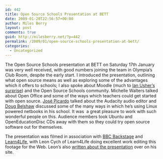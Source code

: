 ```yaml
---
id: 442
title: Open Source Schools Presentation at BETT
date: 2009-01-20T22:56:57+00:00
author: Miles Berry
layout: post 
comments: true
guid: http://milesberry.net/?p=442
permalink: /2009/01/open-source-schools-presentation-at-bett/
categories:
  - Uncategorized
---
```

The Open Source Schools presentation at BETT on Saturday 17th January was very well received, with good numbers joining the team in Olympia&#8217;s Club Room, despite the early start. I introduced the presentation, outlining what open source means as well as exploring some of the advantages which it offers to schools; I also spoke about Moodle (much to [Ian Usher&#8217;s surprise](http://twitter.com/iusher/status/1125972354)) and the Open Source Schools community. Michelle Walters talked about Open Office and some of the ways which teachers could get started with open source. [José Picardo](http://www.boxoftricks.net/) talked about the Audacity audio editor and [Doug Belshaw](http://dougbelshaw.com/blog/) discussed some of the many ways in which he&#8217;s using Linux powered netbooks in his school. It was  a great pleasure to work with such wonderful people on this. Audience members took Ubuntu and OpenEducationDisc CDs away with them so they could try open source software out for themselves.

The presentation was filmed in association with [BBC Backstage](http://backstage.bbc.co.uk/) and [Learn4Life](http://www.L4L.co.uk/), with Leon Cych of Learn4Life doing excellent work editing this footage for the Web. Leon&#8217;s also [written about the presentation](http://www.l4l.co.uk/?p=164) over on his site.

<p align="center">